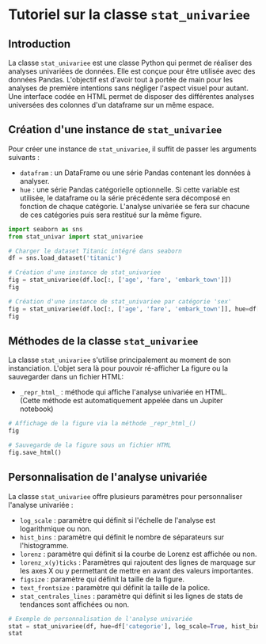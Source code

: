**Tutoriel sur la classe `stat_univariee`**
=====================================================

**Introduction**
---------------

La classe `stat_univariee` est une classe Python qui permet de réaliser des analyses univariées de données. Elle est conçue pour être utilisée avec des données Pandas. L'objectif est d'avoir tout à portée de main pour les analyses de première intentions sans négliger l'aspect visuel pour autant. Une interface codée en HTML permet de disposer des différentes analyses universées des colonnes d'un dataframe sur un même espace.

**Création d'une instance de `stat_univariee`**
---------------------------------------------

Pour créer une instance de `stat_univariee`, il suffit de passer les arguments suivants :

* `datafram` : un DataFrame ou une série Pandas contenant les données à analyser.
* `hue` : une série Pandas catégorielle optionnelle. Si cette variable est utilisée, le dataframe ou la série précédente sera décomposé en fonction de chaque catégorie. L'analyse univariée se fera sur chacune de ces catégories puis sera restitué sur la même figure.

```python
import seaborn as sns
from stat_univar import stat_univariee

# Charger le dataset Titanic intégré dans seaborn
df = sns.load_dataset('titanic')

# Création d'une instance de stat_univariee
fig = stat_univariee(df.loc[:, ['age', 'fare', 'embark_town']])
fig
```

```python
# Création d'une instance de stat_univariee par catégorie 'sex'
fig = stat_univariee(df.loc[:, ['age', 'fare', 'embark_town']], hue=df['sex'])
fig
```

**Méthodes de la classe `stat_univariee`**
-----------------------------------------

La classe `stat_univariee` s'utilise principalement au moment de son instanciation. L'objet sera là pour pouvoir ré-afficher La figure ou la sauvegarder dans un fichier HTML:

* `_repr_html_` : méthode qui affiche l'analyse univariée en HTML.   
(Cette méthode est automatiquement appelée dans un Jupiter notebook)

```python
# Affichage de la figure via la méthode _repr_html_()
fig 
```
```python
# Sauvegarde de la figure sous un fichier HTML
fig.save_html()
```

**Personnalisation de l'analyse univariée**
-----------------------------------------

La classe `stat_univariee` offre plusieurs paramètres pour personnaliser l'analyse univariée :

* `log_scale` : paramètre qui définit si l'échelle de l'analyse est logarithmique ou non.
* `hist_bins` : paramètre qui définit le nombre de séparateurs sur l'histogramme.
* `lorenz` : paramètre qui définit si la courbe de Lorenz est affichée ou non.
* `lorenz_x(y)ticks` : Paramètres qui rajoutent des lignes de marquage sur les axes X ou y permettant de mettre en avant des valeurs importantes.
* `figsize` : paramètre qui définit la taille de la figure.
* `text_frontsize` : paramètre qui définit la taille de la police.
* `stat_centrales_lines` : paramètre qui définit si les lignes de stats de tendances sont affichées ou non.

```python
# Exemple de personnalisation de l'analyse univariée
stat = stat_univariee(df, hue=df['categorie'], log_scale=True, hist_bins=50, lorenz=False)
stat
```
